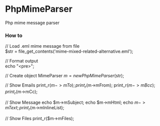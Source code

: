 # PhpMimeParser
Php mime message parser

### How to
// Load .eml mime message from file <br>
$str = file_get_contents('mime-mixed-related-alternative.eml');

// Format output <br>
echo "\<pre\>";

// Create object MimeParser
$m = new PhpMimeParser($str);

// Show Emails
print_r($m->mTo);
print_r($m->mFrom);
print_r($m->mBcc);
print_r($m->mCc);

// Show Message
echo $m->mSubject;
echo $m->mHtml;
echo $m->mText;
print_r($m->mInlineList);

// Show Files
print_r($m->mFiles);
